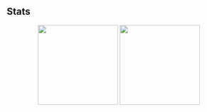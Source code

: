##  Stats

<center>
      <p>
  <img height="180em" src="https://github-readme-stats.vercel.app/api?username=xanderkov&show_icons=true&hide_border=true&&count_private=true&include_all_commits=true" />
    <img height="180em" src="https://github-readme-stats.vercel.app/api/top-langs/?username=xanderkov&hide=jupyter%20notebook&langs_count=10&exclude_repo=KNN-Image-Classification&show_icons=true&hide_border=true&layout=compact&count_private=true"/>
 
</p>

</center>

<p></p>
